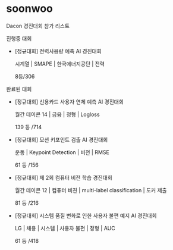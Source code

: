 # soonwoo

Dacon 경진대회 참가 리스트

진행중 대회
- [정규대회] 전력사용량 예측 AI 경진대회


  시계열 | SMAPE | 한국에너지공단 | 전력


  8등/306

완료된 대회

- [정규대회] 신용카드 사용자 연체 예측 AI 경진대회


  월간 데이콘 14 | 금융 | 정형 | Logloss

  139 등 /714


- [정규대회] 모션 키포인트 검출 AI 경진대회


  운동 | Keypoint Detection | 비전 | RMSE

  61 등 /156



- [정규대회] 제 2회 컴퓨터 비전 학습 경진대회


  월간 데이콘 12 | 컴퓨터 비젼 | multi-label classification | 도커 제출

  81 등 /216


- [정규대회] 시스템 품질 변화로 인한 사용자 불편 예지 AI 경진대회


  LG | 채용 | 시스템 | 사용자 불편 | 정형 | AUC

  61 등 /418

